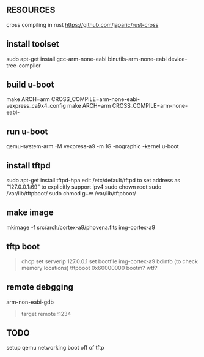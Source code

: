RESOURCES
---------
cross compiling in rust https://github.com/japaric/rust-cross

install toolset
---------------

sudo apt-get install gcc-arm-none-eabi binutils-arm-none-eabi device-tree-compiler
 

build u-boot
------------

make ARCH=arm CROSS_COMPILE=arm-none-eabi- vexpress_ca9x4_config
make ARCH=arm CROSS_COMPILE=arm-none-eabi-

run u-boot
----------

qemu-system-arm -M vexpress-a9 -m 1G -nographic -kernel u-boot

install tftpd
-------------
sudo apt-get install tftpd-hpa
edit /etc/default/tftpd to set address as "127.0.0.1:69" to explicitly support ipv4
sudo chown root:sudo /var/lib/tftpboot/
sudo chmod g+w /var/lib/tftpboot/

make image
----------
mkimage -f src/arch/cortex-a9/phovena.fits img-cortex-a9

tftp boot
---------

> dhcp
> set serverip 127.0.0.1
> set bootfile img-cortex-a9
> bdinfo (to check memory locations)
> tftpboot 0x60000000
> bootm? wtf?

remote debgging
---------------
arm-non-eabi-gdb
> target remote :1234


TODO
----

setup qemu networking
boot off of tftp